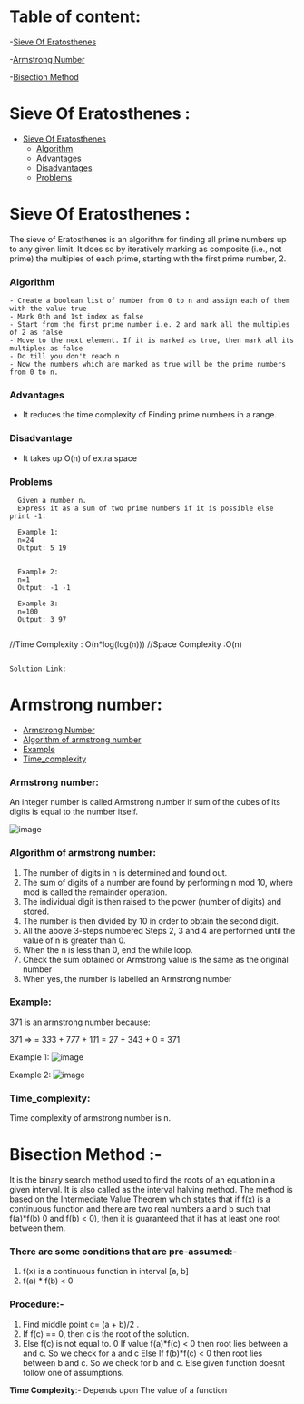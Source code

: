 <!-- Table of content -->
# Table of content:
-[Sieve Of Eratosthenes](#sieve-of-eratosthenes)

 -[Armstrong Number](#armstrong-number)
 
 -[Bisection Method](#bisection-method)

#  Sieve Of Eratosthenes :
- [Sieve Of Eratosthenes](#sieve-of-eratosthenes)
  - [Algorithm](#algorithm)
  - [Advantages](#advantages)
  - [Disadvantages](#disadvantage)
  - [Problems](#problems)

# Sieve Of Eratosthenes :
The sieve of Eratosthenes is an algorithm for finding all prime numbers up to any given limit. 
It does so by iteratively marking as composite (i.e., not prime) the multiples of each prime, starting with the first prime number, 2.

### Algorithm
```
- Create a boolean list of number from 0 to n and assign each of them with the value true
- Mark 0th and 1st index as false
- Start from the first prime number i.e. 2 and mark all the multiples of 2 as false
- Move to the next element. If it is marked as true, then mark all its multiples as false
- Do till you don't reach n
- Now the numbers which are marked as true will be the prime numbers from 0 to n.
```

### Advantages

- It reduces the time complexity of Finding prime numbers in a range.

### Disadvantage

- It takes up O(n) of extra space


### Problems
 ```
   Given a number n.
   Express it as a sum of two prime numbers if it is possible else print -1.

   Example 1: 
   n=24
   Output: 5 19


   Example 2: 
   n=1
   Output: -1 -1

   Example 3: 
   n=100
   Output: 3 97
 ```
 ```
```
//Time Complexity : O(n*log(log(n)))
//Space Complexity :O(n)
```
 
Solution Link: 
 ```

# Armstrong number:
  - [Armstrong Number](#armstrong-number)
  - [Algorithm of armstrong number](#algorithm-of-armstrong-number)
  - [Example](#example)
  - [Time_complexity](#time_complexity)

### Armstrong number:

An integer number is called Armstrong number if sum of the cubes of its digits is equal to the number itself.

![image](https://user-images.githubusercontent.com/100208233/161560743-43ad6e21-4183-4505-8868-8e0b44efbf42.png)

### Algorithm of armstrong number:

1. The number of digits in n is determined and found out.
2. The sum of digits of a number are found by performing n mod 10, where mod is called the remainder operation.
3. The individual digit is then raised to the power (number of digits) and stored.
4. The number is then divided by 10 in order to obtain the second digit.
5. All the above 3-steps numbered Steps 2, 3 and 4 are performed until the value of n is greater than 0.
6. When the n is less than 0, end the while loop.
7. Check the sum obtained or Armstrong value is the same as the original number
8. When yes, the number is labelled an Armstrong number

### Example:

371 is an armstrong number because:

371 =>
= 3*3*3 + 7*7*7 + 1*1*1
= 27 + 343 + 0
= 371

Example 1:
![image](https://user-images.githubusercontent.com/100208233/162582338-3a22a503-2afc-49c4-a957-fa553dd41b7e.png)

Example 2:
![image](https://user-images.githubusercontent.com/100208233/162582384-25ff197c-9f36-4758-b9e4-4828acd4cd14.png)


### Time_complexity:
Time complexity of armstrong number is n.





# Bisection Method :-
It is the binary search method used to find the roots of an equation in a given interval.
It is also called as the interval halving method.
The method is based on the Intermediate Value Theorem which states that if f(x) is a continuous function and there are two real numbers a and b such that f(a)*f(b) 0 and f(b) < 0), then it is guaranteed that it has at least one root between them.

### There are some conditions that are pre-assumed:-
1.	f(x) is a continuous function in interval [a, b]
2.	f(a) * f(b) < 0

### Procedure:-
1.	Find middle point c= (a + b)/2 .
2.	If f(c) == 0, then c is the root of the solution.
3.	Else f(c) is not equal to. 0
    If value f(a)*f(c) < 0 then root lies between a and c. So we check for a and c
    Else If f(b)*f(c) < 0 then root lies between b and c. So we check for  b and c.
    Else given function doesnt follow one of assumptions.
  
**Time Complexity**:- Depends upon The value of a function

 
